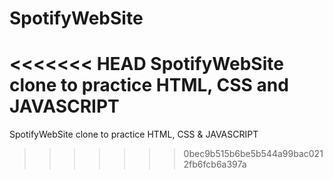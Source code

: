 # SpotifyWebSite
<<<<<<< HEAD
SpotifyWebSite clone to practice HTML, CSS and JAVASCRIPT
=======
SpotifyWebSite clone to practice HTML, CSS &amp; JAVASCRIPT
>>>>>>> 0bec9b515b6be5b544a99bac0212fb6fcb6a397a
